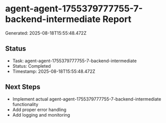 # agent-agent-1755379777755-7-backend-intermediate Report

Generated: 2025-08-18T15:55:48.472Z

## Status
- Task: agent-agent-1755379777755-7-backend-intermediate
- Status: Completed
- Timestamp: 2025-08-18T15:55:48.472Z

## Next Steps
- Implement actual agent-agent-1755379777755-7-backend-intermediate functionality
- Add proper error handling
- Add logging and monitoring

